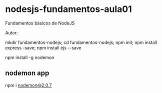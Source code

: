 # nodesjs-fundamentos-aula01
Fundamentos básicos de NodeJS

Autor: 

mkdir fundamentos-nodejs;
cd fundamentos-nodejs;
npm init;
npm install express -save;
npm install ejs --save


npm install -g nodemon


nodemon app
-----------------------------
npm i nodemon@2.0.7
